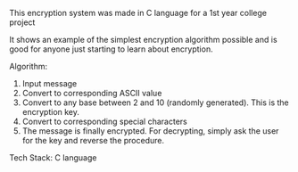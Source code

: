 This encryption system was made in C language for a 1st year college project

It shows an example of the simplest encryption algorithm possible and is good for anyone just starting to learn about encryption.

Algorithm:
 1) Input message
 2) Convert to corresponding ASCII value
 3) Convert to any base between 2 and 10 (randomly generated). This is the encryption key.
 4) Convert to corresponding special characters
 5) The message is finally encrypted. For decrypting, simply ask the user for the key and reverse the procedure.

Tech Stack: 
C language
